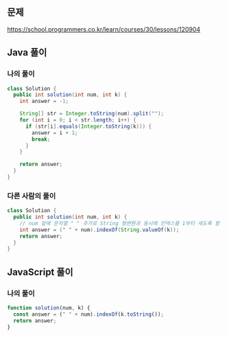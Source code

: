 ## 문제
https://school.programmers.co.kr/learn/courses/30/lessons/120904

## Java 풀이
### 나의 풀이
```java
class Solution {
  public int solution(int num, int k) {
    int answer = -1;

    String[] str = Integer.toString(num).split("");
    for (int i = 0; i < str.length; i++) {
      if (str[i].equals(Integer.toString(k))) {
        answer = i + 1;
        break;
      }
    }

    return answer;
  }
}
```

### 다른 사람의 풀이
```java
class Solution {
  public int solution(int num, int k) {
    // num 앞에 문자열 " " 추가로 String 형변환과 동시에 인덱스를 1부터 세도록 함
    int answer = (" " + num).indexOf(String.valueOf(k));
    return answer;
  }
}
```

## JavaScript 풀이
### 나의 풀이
```javascript
function solution(num, k) {
  const answer = (" " + num).indexOf(k.toString());
  return answer;
}
```
